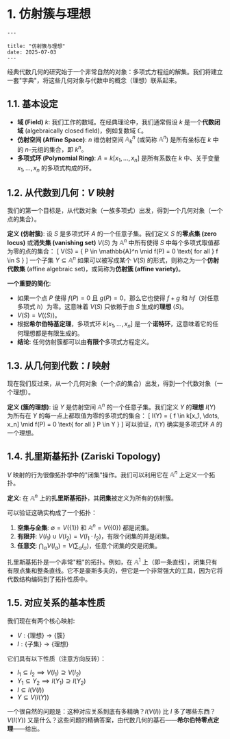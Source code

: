 # 1. 仿射簇与理想

    ---

    title: "仿射簇与理想"
    date: 2025-07-03
    ---

经典代数几何的研究始于一个非常自然的对象：多项式方程组的解集。我们将建立一套"字典"，将这些几何对象与代数中的概念（理想）联系起来。

## 1.1. 基本设定

- **域 (Field)** $k$: 我们工作的数域。在经典理论中，我们通常假设 $k$ 是一个**代数闭域** (algebraically closed field)，例如复数域 $\mathbb{C}$。
- **仿射空间 (Affine Space)**: $n$ 维仿射空间 $\mathbb{A}^n_k$ (或简称 $\mathbb{A}^n$) 是所有坐标在 $k$ 中的 $n$-元组的集合，即 $k^n$。
- **多项式环 (Polynomial Ring)**: $A = k[x_1, \dots, x_n]$ 是所有系数在 $k$ 中、关于变量 $x_1, \dots, x_n$ 的多项式构成的环。

## 1.2. 从代数到几何：$V$ 映射

我们的第一个目标是，从代数对象（一族多项式）出发，得到一个几何对象（一个点的集合）。

**定义 (仿射簇)**:
设 $S$ 是多项式环 $A$ 的一个任意子集。我们定义 $S$ 的**零点集 (zero locus)** 或**消失集 (vanishing set)** $V(S)$ 为 $\mathbb{A}^n$ 中所有使得 $S$ 中每个多项式取值都为零的点的集合：
\[ V(S) = \{ P \in \mathbb{A}^n \mid f(P) = 0 \text{ for all } f \in S \} \]
一个子集 $Y \subseteq \mathbb{A}^n$ 如果可以被写成某个 $V(S)$ 的形式，则称之为一个**仿射代数集** (affine algebraic set)，或简称为**仿射簇 (affine variety)**。

**一个重要的简化**:

- 如果一个点 $P$ 使得 $f(P)=0$ 且 $g(P)=0$，那么它也使得 $f+g$ 和 $hf$（对任意多项式 $h$）为零。这意味着 $V(S)$ 只依赖于由 $S$ 生成的**理想** $\langle S \rangle$。
- $V(S) = V(\langle S \rangle)$。
- 根据**希尔伯特基定理**，多项式环 $k[x_1, \dots, x_n]$ 是一个**诺特环**，这意味着它的任何理想都是有限生成的。
- **结论**: 任何仿射簇都可以由**有限个**多项式方程定义。

## 1.3. 从几何到代数：$I$ 映射

现在我们反过来，从一个几何对象（一个点的集合）出发，得到一个代数对象（一个理想）。

**定义 (簇的理想)**:
设 $Y$ 是仿射空间 $\mathbb{A}^n$ 的一个任意子集。我们定义 $Y$ 的**理想** $I(Y)$ 为所有在 $Y$ 的每一点上都取值为零的多项式的集合：
\[ I(Y) = \{ f \in k[x_1, \dots, x_n] \mid f(P) = 0 \text{ for all } P \in Y \} \]
可以验证，$I(Y)$ 确实是多项式环 $A$ 的一个理想。

## 1.4. 扎里斯基拓扑 (Zariski Topology)

$V$ 映射的行为很像拓扑学中的"闭集"操作。我们可以利用它在 $\mathbb{A}^n$ 上定义一个拓扑。

**定义**:
在 $\mathbb{A}^n$ 上的**扎里斯基拓扑**，其**闭集**被定义为所有的仿射簇。

可以验证这确实构成了一个拓扑：

1. **空集与全集**: $\emptyset = V(\{1\})$ 和 $\mathbb{A}^n = V(\{0\})$ 都是闭集。
2. **有限并**: $V(I_1) \cup V(I_2) = V(I_1 \cdot I_2)$，有限个闭集的并是闭集。
3. **任意交**: $\bigcap_{\alpha} V(I_\alpha) = V(\sum_{\alpha} I_\alpha)$，任意个闭集的交是闭集。

扎里斯基拓扑是一个非常"粗"的拓扑。例如，在 $\mathbb{A}^1$ 上（即一条直线），闭集只有有限点集和整条直线。它不是豪斯多夫的，但它是一个非常强大的工具，因为它将代数结构编码到了拓扑性质中。

## 1.5. 对应关系的基本性质

我们现在有两个核心映射:

- $V: \{\text{理想}\} \to \{\text{簇}\}$
- $I: \{\text{子集}\} \to \{\text{理想}\}$

它们具有以下性质（注意方向反转）：

- $I_1 \subseteq I_2 \implies V(I_1) \supseteq V(I_2)$
- $Y_1 \subseteq Y_2 \implies I(Y_1) \supseteq I(Y_2)$
- $I \subseteq I(V(I))$
- $Y \subseteq V(I(Y))$

一个很自然的问题是：这种对应关系到底有多精确？$I(V(I))$ 比 $I$ 多了哪些东西？$V(I(Y))$ 又是什么？这些问题的精确答案，由代数几何的基石——**希尔伯特零点定理**——给出。
